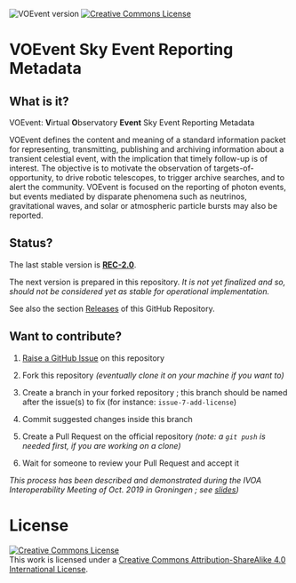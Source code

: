 ![VOEvent version](https://img.shields.io/badge/VOEvent-WD--2.1-yellow.svg)
[![Creative Commons License](https://i.creativecommons.org/l/by-sa/4.0/80x15.png)](http://creativecommons.org/licenses/by-sa/4.0/)


# VOEvent Sky Event Reporting Metadata

## What is it?

VOEvent: **V**irtual **O**bservatory **Event** Sky Event Reporting Metadata 

VOEvent defines the content and meaning of a standard information packet for 
representing, transmitting, publishing and archiving information about a 
transient celestial event, with the implication that timely follow-up is of 
interest. The objective is to motivate the observation of targets-of-opportunity, 
to drive robotic telescopes, to trigger archive searches, and to alert the 
community. VOEvent is focused on the reporting of photon events, but events 
mediated by disparate phenomena such as neutrinos, gravitational waves, and 
solar or atmospheric particle bursts may also be reported.

## Status?

The last stable version is
**[REC-2.0](http://www.ivoa.net/documents/VOEvent/)**.

The next version is prepared in this repository. 
_It is not yet finalized and so, should not be considered
yet as stable for operational implementation._

See also the section
[Releases](https://github.com/ivoa-std/VOEvent/releases) of this GitHub Repository.

## Want to contribute?

1. [Raise a GitHub Issue](https://github.com/ivoa-std/VOEvent/issues/new) on this
   repository

2. Fork this repository _(eventually clone it on your machine if you want to)_

3. Create a branch in your forked repository ; this branch should be named after the issue(s) to fix (for instance: `issue-7-add-license`)

4. Commit suggested changes inside this branch

5. Create a Pull Request on the official repository _(note: a `git push` is needed first, if you are working on a clone)_

6. Wait for someone to review your Pull Request and accept it

_This process has been described and demonstrated during the IVOA Interoperability Meeting of Oct. 2019 in Groningen ; see [slides](https://wiki.ivoa.net/internal/IVOA/InterOpOct2019GitHub/IVOA_Github.pdf))_


# License 


<a rel="license" href="http://creativecommons.org/licenses/by-sa/4.0/">
  <img alt="Creative Commons License" style="border-width:0" src="https://i.creativecommons.org/l/by-sa/4.0/88x31.png" /></a>
  <br />
  This work is licensed under a <a rel="license" href="http://creativecommons.org/licenses/by-sa/4.0/">
  Creative Commons Attribution-ShareAlike 4.0 International License</a>.
  
